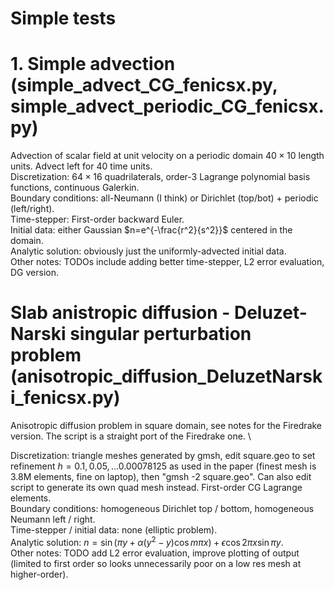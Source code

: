 # Simple tests

# 1. Simple advection (simple_advect_CG_fenicsx.py, simple_advect_periodic_CG_fenicsx.py)

Advection of scalar field at unit velocity on a periodic domain $40 \times 10$ length units.  Advect left for $40$ time units.\
Discretization: $64 \times 16$ quadrilaterals, order-3 Lagrange polynomial basis functions, continuous Galerkin.\
Boundary conditions: all-Neumann (I think) or Dirichlet (top/bot) + periodic (left/right).\
Time-stepper: First-order backward Euler.\
Initial data: either Gaussian $n=e^{-\frac{r^2}{s^2}}$ centered in the domain.\
Analytic solution: obviously just the uniformly-advected initial data.\
Other notes: TODOs include adding better time-stepper, L2 error evaluation, DG version.

# Slab anistropic diffusion - Deluzet-Narski singular perturbation problem (anisotropic_diffusion_DeluzetNarski_fenicsx.py)

Anisotropic diffusion problem in square domain, see notes for the Firedrake version.  The script is a straight port of the Firedrake one. \

Discretization: triangle meshes generated by gmsh, edit square.geo to set refinement $h=0.1, 0.05, ... 0.00078125$ as used in the paper (finest mesh is 3.8M elements, fine on laptop), then "gmsh -2 square.geo".  Can also edit script to generate its own quad mesh instead.  First-order CG Lagrange elements.\
Boundary conditions: homogeneous Dirichlet top / bottom, homogeneous Neumann left / right. \
Time-stepper / initial data: none (elliptic problem).\
Analytic solution: $n=\sin(\pi y + \alpha (y^2-y) \cos m \pi x) + \epsilon \cos 2 \pi x \sin \pi y$.\
Other notes: TODO add L2 error evaluation, improve plotting of output (limited to first order so looks unnecessarily poor on a low res mesh at higher-order).
